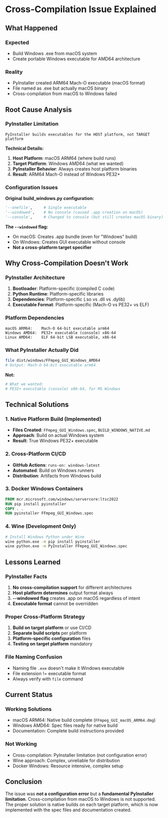 # Cross-Compilation Issue Explained

## What Happened

### Expected
- Build Windows .exe from macOS system
- Create portable Windows executable for AMD64 architecture

### Reality
- PyInstaller created ARM64 Mach-O executable (macOS format)
- File named as .exe but actually macOS binary
- Cross-compilation from macOS to Windows failed

## Root Cause Analysis

### PyInstaller Limitation
```
PyInstaller builds executables for the HOST platform, not TARGET platform
```

**Technical Details:**
1. **Host Platform**: macOS ARM64 (where build runs)
2. **Target Platform**: Windows AMD64 (what we wanted)
3. **PyInstaller Behavior**: Always creates host platform binaries
4. **Result**: ARM64 Mach-O instead of Windows PE32+

### Configuration Issues

**Original build_windows.py configuration:**
```python
'--onefile',     # Single executable 
'--windowed',    # No console (caused .app creation on macOS)
'--console',     # Changed to console (but still creates macOS binary)
```

**The `--windowed` flag:**
- On macOS: Creates .app bundle (even for "Windows" build)
- On Windows: Creates GUI executable without console
- **Not a cross-platform target specifier**

## Why Cross-Compilation Doesn't Work

### PyInstaller Architecture
1. **Bootloader**: Platform-specific (compiled C code)
2. **Python Runtime**: Platform-specific libraries  
3. **Dependencies**: Platform-specific (.so vs .dll vs .dylib)
4. **Executable Format**: Platform-specific (Mach-O vs PE32+ vs ELF)

### Platform Dependencies
```
macOS ARM64:    Mach-O 64-bit executable arm64
Windows AMD64:  PE32+ executable (console) x86-64  
Linux AMD64:    ELF 64-bit LSB executable, x86-64
```

### What PyInstaller Actually Did
```bash
file dist/windows/FFmpeg_GUI_Windows_AMD64
# Output: Mach-O 64-bit executable arm64
```

**Not:**
```bash  
# What we wanted:
# PE32+ executable (console) x86-64, for MS Windows
```

## Technical Solutions

### 1. Native Platform Build (Implemented)
- **Files Created**: `FFmpeg_GUI_Windows.spec`, `BUILD_WINDOWS_NATIVE.md`
- **Approach**: Build on actual Windows system
- **Result**: True Windows PE32+ executable

### 2. Cross-Platform CI/CD  
- **GitHub Actions**: `runs-on: windows-latest`
- **Automated**: Build on Windows runners
- **Distribution**: Artifacts from Windows build

### 3. Docker Windows Containers
```dockerfile
FROM mcr.microsoft.com/windows/servercore:ltsc2022
RUN pip install pyinstaller
COPY . .
RUN pyinstaller FFmpeg_GUI_Windows.spec
```

### 4. Wine (Development Only)
```bash
# Install Windows Python under Wine
wine python.exe -m pip install pyinstaller
wine python.exe -m PyInstaller FFmpeg_GUI_Windows.spec
```

## Lessons Learned

### PyInstaller Facts
1. **No cross-compilation support** for different architectures
2. **Host platform determines** output format always
3. **--windowed flag** creates .app on macOS regardless of intent
4. **Executable format** cannot be overridden

### Proper Cross-Platform Strategy
1. **Build on target platform** or use CI/CD
2. **Separate build scripts** per platform
3. **Platform-specific configuration** files
4. **Testing on target platform** mandatory

### File Naming Confusion
- Naming file `.exe` doesn't make it Windows executable
- File extension != executable format
- Always verify with `file` command

## Current Status

### Working Solutions
- macOS ARM64: Native build complete (`FFmpeg_GUI_macOS_ARM64.dmg`)
- Windows AMD64: Spec files ready for native build
- Documentation: Complete build instructions provided

### Not Working
- Cross-compilation: PyInstaller limitation (not configuration error)
- Wine approach: Complex, unreliable for distribution
- Docker Windows: Resource intensive, complex setup

## Conclusion

The issue was **not a configuration error** but a **fundamental PyInstaller limitation**. Cross-compilation from macOS to Windows is not supported. The proper solution is native builds on each target platform, which is now implemented with the spec files and documentation created.